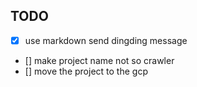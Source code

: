 ## TODO

* [x] use markdown send dingding message
* [] make project name not so crawler
* [] move the project to the gcp
